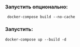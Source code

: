 ### Запустить опционально:
```
 docker-compose build --no-cache
```
### Запустить: 
```
docker-compose up --build -d 
```
